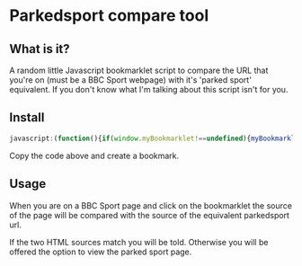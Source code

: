 Parkedsport compare tool
========================

What is it?
-----------
A random little Javascript bookmarklet script to compare the URL that you're on (must be a BBC Sport webpage) with it's 'parked sport' equivalent. If you don't know what I'm talking about this script isn't for you.

Install
------

```javascript
javascript:(function(){if(window.myBookmarklet!==undefined){myBookmarklet();}else{document.body.appendChild(document.createElement('script')).src='https://raw.github.com/m0nkmaster/parkedsportcompare/master/bookmarklet.js?';}})();
```

Copy the code above and create a bookmark.

Usage
-----

When you are on a BBC Sport page and click on the bookmarklet the source of the page will be compared with the source of the equivalent parkedsport url.

If the two HTML sources match you will be told. Otherwise you will be offered the option to view the parked sport page.
